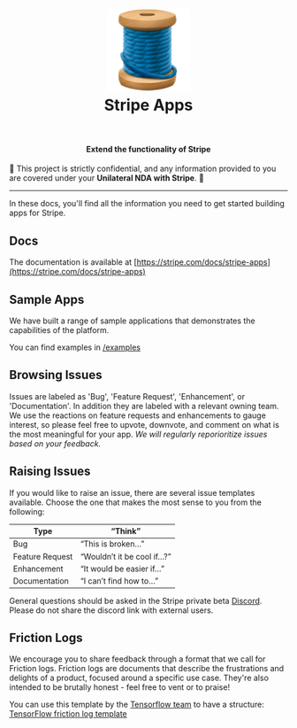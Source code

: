 <h1 align="center">
  <br>
    <img src="./docs/core/thread.png" alt="logo" width="150">
  <br>
  Stripe Apps
  <br>
  <br>
</h1>

<h4 align="center">Extend the functionality of Stripe</h4>

🚨 This project is strictly confidential, and any information provided to you are covered under your **Unilateral NDA with Stripe**. 🚨

<hr>

In these docs, you'll find all the information you need to get started building apps for Stripe.

## Docs

The documentation is available at [https://stripe.com/docs/stripe-apps](https://stripe.com/docs/stripe-apps)

## Sample Apps

We have built a range of sample applications that demonstrates the capabilities of the platform. 

You can find examples in [/examples](/examples)

## Browsing Issues
Issues are labeled as 'Bug', 'Feature Request', 'Enhancement', or 'Documentation'. In addition they are labeled with a relevant owning team. 
We use the reactions on feature requests and enhancements to gauge interest, so please feel free to upvote, downvote, and comment on what is the most meaningful for your app. *We will regularly reporioritize issues based on your feedback.*

## Raising Issues
If you would like to raise an issue, there are several issue templates available. Choose the one that makes the most sense to you from the following:

| Type             | “Think”                    |
| ---------------- | -------------------------- |
| Bug              | “This is broken…”          |
| Feature Request  | “Wouldn’t it be cool if…?” |
| Enhancement      | “It would be easier if…”   |
| Documentation    | “I can’t find how to…”     |

General questions should be asked in the Stripe private beta [Discord](https://discord.gg/yngQS3TC). Please do not share the discord link with external users.

## Friction Logs

We encourage you to share feedback through a format that we call for Friction logs. Friction logs are documents that describe the frustrations and delights of a product, focused around a specific use case. They're also intended to be brutally honest - feel free to vent or to praise!

You can use this template by the [Tensorflow team](https://github.com/tensorflow/community/blob/master/sigs/build/tensorflow-testing.md) to have a structure: [TensorFlow friction log template](https://docs.google.com/document/d/1HVG3t-mgGZKU4iMeguTWGejbnQ54qUTXwdCFkA5xHG0/edit)


